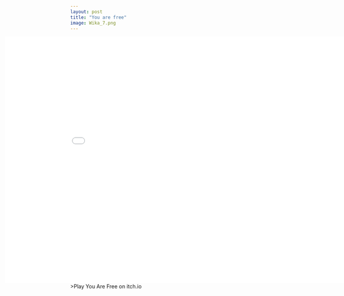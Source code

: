 ```yaml
---
layout: post
title: "You are free"
image: Wika_7.png
---
```


<iframe class="featured-image" frameborder="0" src="=https://itch.io/embed-upload/7442446?color=333333" allowfullscreen="" width="960" height="660" style=" margin-left: -175px !important; "<a href="https://wika-domeracka.itch.io/you-are-free">Play You Are Free on itch.io</a></iframe>
>Play You Are Free on itch.io</iframe>

